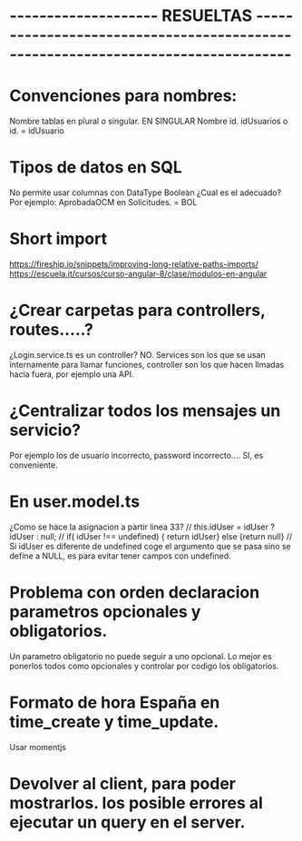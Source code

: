 











#  -------------------- RESUELTAS ---------------------------------------------------------------------------------

# Convenciones para nombres:
  Nombre tablas en plural o singular. EN SINGULAR
  Nombre id. idUsuarios o id. = idUsuario
  
# Tipos de datos en SQL
No permite usar columnas con DataType Boolean ¿Cual es el adecuado? Por ejemplo: AprobadaOCM en Solicitudes. = BOL

# Short import
https://fireship.io/snippets/improving-long-relative-paths-imports/
https://escuela.it/cursos/curso-angular-8/clase/modulos-en-angular

# ¿Crear carpetas para controllers, routes.....?
¿Login.service.ts es un controller?
NO. Services son los que se usan internamente para llamar funciones, controller son los que hacen llmadas hacia fuera, por ejemplo una API.

# ¿Centralizar todos los mensajes un servicio?
Por ejemplo los de usuario incorrecto, password incorrecto....
SI, es conveniente.

# En user.model.ts
¿Como se hace la asignacion a partir linea 33?
// this.idUser = idUser ? idUser : null; // if( idUser !== undefined) { return idUser} else {return null}
// Si idUser es diferente de undefined coge el argumento que se pasa sino se define a NULL, es para evitar tener campos con undefined.


# Problema con orden declaracion parametros opcionales y obligatorios.
Un parametro obligatorio no puede seguir a uno opcional.
Lo mejor es ponerlos todos como opcionales y controlar por codigo los obligatorios.

# Formato de hora España en time_create y time_update.
Usar momentjs

# Devolver al client, para poder mostrarlos. los posible errores al ejecutar un query en el server.
